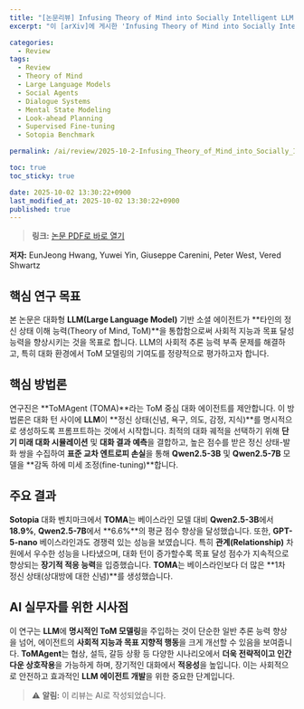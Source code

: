 ```yaml
---
title: "[논문리뷰] Infusing Theory of Mind into Socially Intelligent LLM Agents"
excerpt: "이 [arXiv]에 게시한 'Infusing Theory of Mind into Socially Intelligent LLM Agents' 논문에 대한 자세한 리뷰입니다."

categories:
  - Review
tags:
  - Review
  - Theory of Mind
  - Large Language Models
  - Social Agents
  - Dialogue Systems
  - Mental State Modeling
  - Look-ahead Planning
  - Supervised Fine-tuning
  - Sotopia Benchmark

permalink: /ai/review/2025-10-2-Infusing_Theory_of_Mind_into_Socially_Intelligent_LLM_Agents/

toc: true
toc_sticky: true

date: 2025-10-02 13:30:22+0900
last_modified_at: 2025-10-02 13:30:22+0900
published: true
---
```

> **링크:** [논문 PDF로 바로 열기](https://arxiv.org/abs/2509.22887)

**저자:** EunJeong Hwang, Yuwei Yin, Giuseppe Carenini, Peter West, Vered Shwartz



## 핵심 연구 목표
본 논문은 대화형 **LLM(Large Language Model)** 기반 소셜 에이전트가 **타인의 정신 상태 이해 능력(Theory of Mind, ToM)**을 통합함으로써 사회적 지능과 목표 달성 능력을 향상시키는 것을 목표로 합니다. LLM의 사회적 추론 능력 부족 문제를 해결하고, 특히 대화 환경에서 ToM 모델링의 기여도를 정량적으로 평가하고자 합니다.

## 핵심 방법론
연구진은 **ToMAgent (TOMA)**라는 ToM 중심 대화 에이전트를 제안합니다. 이 방법론은 대화 턴 사이에 **LLM**이 **정신 상태(신념, 욕구, 의도, 감정, 지식)**를 명시적으로 생성하도록 프롬프트하는 것에서 시작합니다. 최적의 대화 궤적을 선택하기 위해 **단기 미래 대화 시뮬레이션** 및 **대화 결과 예측**을 결합하고, 높은 점수를 받은 정신 상태-발화 쌍을 수집하여 **표준 교차 엔트로피 손실**을 통해 **Qwen2.5-3B** 및 **Qwen2.5-7B** 모델을 **감독 하에 미세 조정(fine-tuning)**합니다.

## 주요 결과
**Sotopia** 대화 벤치마크에서 **TOMA**는 베이스라인 모델 대비 **Qwen2.5-3B**에서 **18.9%**, **Qwen2.5-7B**에서 **6.6%**의 평균 점수 향상을 달성했습니다. 또한, **GPT-5-nano** 베이스라인과도 경쟁력 있는 성능을 보였습니다. 특히 **관계(Relationship)** 차원에서 우수한 성능을 나타냈으며, 대화 턴이 증가할수록 목표 달성 점수가 지속적으로 향상되는 **장기적 적응 능력**을 입증했습니다. **TOMA**는 베이스라인보다 더 많은 **1차 정신 상태(상대방에 대한 신념)**를 생성했습니다.

## AI 실무자를 위한 시사점
이 연구는 **LLM**에 **명시적인 ToM 모델링**을 주입하는 것이 단순한 일반 추론 능력 향상을 넘어, 에이전트의 **사회적 지능과 목표 지향적 행동**을 크게 개선할 수 있음을 보여줍니다. **ToMAgent**는 협상, 설득, 갈등 상황 등 다양한 시나리오에서 **더욱 전략적이고 인간다운 상호작용**을 가능하게 하며, 장기적인 대화에서 **적응성**을 높입니다. 이는 사회적으로 안전하고 효과적인 **LLM 에이전트 개발**을 위한 중요한 단계입니다.

> ⚠️ **알림:** 이 리뷰는 AI로 작성되었습니다.